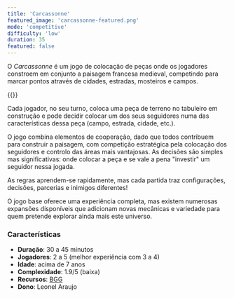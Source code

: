 ```yaml
---
title: 'Carcassonne'
featured_image: 'carcassonne-featured.png'
mode: 'competitive'
difficulty: 'low'
duration: 35
featured: false
---
```

O *Carcassonne* é um jogo de colocação de peças onde os jogadores constroem em conjunto a paisagem francesa medieval, competindo para marcar pontos através de cidades, estradas, mosteiros e campos.

<!--more-->

{{<render-featured-image>}}

Cada jogador, no seu turno, coloca uma peça de terreno no tabuleiro em construção e pode decidir colocar um dos seus seguidores numa das características dessa peça (campo, estrada, cidade, etc.).

O jogo combina elementos de cooperação, dado que todos contribuem para construir a paisagem, com competição estratégica pela colocação dos seguidores e controlo das áreas mais vantajosas. As decisões são simples mas significativas: onde colocar a peça e se vale a pena "investir" um seguidor nessa jogada.

As regras aprendem-se rapidamente, mas cada partida traz configurações, decisões, parcerias e inimigos diferentes!

O jogo base oferece uma experiência completa, mas existem numerosas expansões disponíveis que adicionam novas mecânicas e variedade para quem pretende explorar ainda mais este universo.

### Características

- **Duração**: 30 a 45 minutos
- **Jogadores**: 2 a 5 (melhor experiência com 3 a 4)
- **Idade**: acima de 7 anos
- **Complexidade**: 1.9/5 (baixa)
- **Recursos**: [BGG](https://boardgamegeek.com/boardgame/822/carcassonne)
- **Dono**: Leonel Araujo
